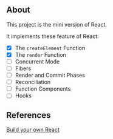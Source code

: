 ## About
This project is the mini version of React.

It implements these feature of React:
- [x] The `createElement` Function
- [x] The `render` Function
- [ ] Concurrent Mode
- [ ] Fibers
- [ ] Render and Commit Phases
- [ ] Reconciliation
- [ ] Function Components
- [ ] Hooks

## References
[Build your own React](https://pomb.us/build-your-own-react/)
